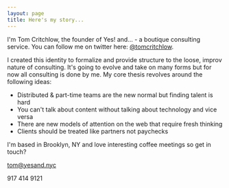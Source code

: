 ```yaml
---
layout: page
title: Here's my story...
---
```


I'm Tom Critchlow, the founder of <span class="brandsmall">Yes! and...</span> - a boutique consulting service. You can follow me on twitter here: <a href="https://twitter.com/tomcritchlow">@tomcritchlow</a>.

I created this identity to formalize and provide structure to the loose, improv nature of consulting. It's going to evolve and take on many forms but for now all consulting is done by me. My core thesis revolves around the following ideas:

 - Distributed & part-time teams are the new normal but finding talent is hard
 - You can't talk about content without talking about technology and vice versa
 - There are new models of attention on the web that require fresh thinking
 - Clients should be treated like partners not paychecks

I'm based in Brooklyn, NY and love interesting coffee meetings so get in touch?
 
<a href="mailto:tom@yesand.nyc">tom@yesand.nyc</a>

917 414 9121
